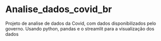 # Analise_dados_covid_br
Projeto de analise de dados da Covid, com dados disponibilizados pelo governo. Usando python, pandas e o streamlit para a visualização dos dados
